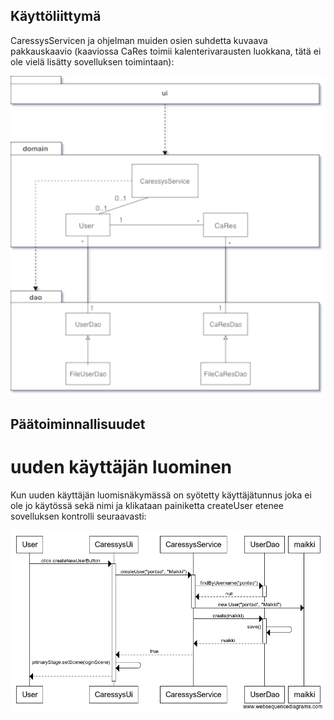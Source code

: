 ## Käyttöliittymä

CaressysServicen ja ohjelman muiden osien suhdetta kuvaava pakkauskaavio (kaaviossa CaRes toimii kalenterivarausten luokkana, tätä ei ole vielä lisätty sovelluksen toimintaan):

<img src= "https://github.com/lankku1/ot-harjoitustyo/blob/master/dokumentaatio/kuvat/pakkauskaavioSovelluksesta.png">

## Päätoiminnallisuudet

# uuden käyttäjän luominen

Kun uuden käyttäjän luomisnäkymässä on syötetty käyttäjätunnus joka ei ole jo käytössä sekä nimi ja klikataan painiketta createUser etenee sovelluksen kontrolli seuraavasti:

<img src= "https://github.com/lankku1/ot-harjoitustyo/blob/master/dokumentaatio/kuvat/newUser.png">
